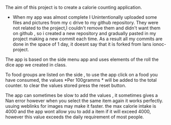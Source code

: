 The aim of this project is to create a calorie counting application.

* When my app was almost complete I Unintentionally uploaded some files and pictures from my c drive 
to my github repository. They were not related to the project,I couldn't remove them and didn't want them on github ,
 so i created a new repository and gradually pasted in my project making a new commit each time. 
 As a result all my commits are done in the space of 1 day, it doesnt say that it is forked from Ians ionoc-project. 
 
 The app is based on the side menu app and uses elements of the roll the dice app we created in class.
 
To food groups are listed on the side , to use the app click on a food you have consumed, the values *Per 100gramms * will be added to the total counter. 
 to clear the values stored press the reset button.
 
 The app can sometimes be slow to add the values , it sometimes gives a Nan error however when you select the same  item again it works perfectly. 
usuing weblinks for images may make it faster. the max calorie intake is 4000 and the app wont allow you to add a item if it will exceed 4000, however this value exceeds the daily requirement of most people.
